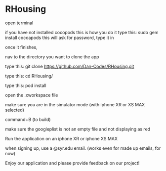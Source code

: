 # RHousing

open terminal

if you have not installed cocopods this is how you do it
type this: sudo gem install cocoapods
this will ask for password, type it in

once it finishes, 

nav to the directory you want to clone the app

type this: git clone https://github.com/Dan-Codes/RHousing.git

type this: cd RHousing/

type this: pod install 

open the .xworkspace file

make sure you are in the simulator mode (with iphone XR or XS MAX selected)

command+B (to build)

make sure the googleplist is not an empty file and not displaying as red

Run the application on an iphone XR or iphone XS MAX 

when signing up, use a @syr.edu email. (works even for made up emails, for now)

Enjoy our application and please provide feedback on our project!

